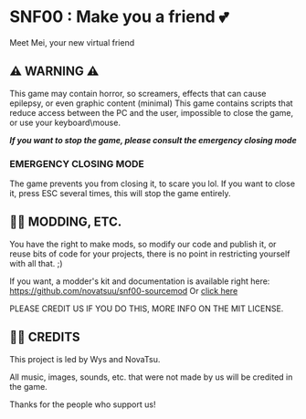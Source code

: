 # SNF00 : Make you a friend 💕
Meet Mei, your new virtual friend

## ⚠ WARNING ⚠
<div >
This game may contain horror, so screamers, effects that can cause epilepsy, or even graphic content (minimal)
This game contains scripts that reduce access between the PC and the user, impossible to close the game, or use your keyboard\mouse.

**_If you want to stop the game, please consult the emergency closing mode_**

### EMERGENCY CLOSING MODE
The game prevents you from closing it, to scare you lol.
If you want to close it, press ESC several times, this will stop the game entirely.
</div>

## 🕵️‍♂️ MODDING, ETC.
<div >
You have the right to make mods, so modify our code and publish it, or reuse bits of code for your projects, there is no point in restricting yourself with all that. ;)

If you want, a modder's kit and documentation is available right here: https://github.com/novatsuu/snf00-sourcemod
Or [click here](https://github.com/novatsuu/snf00)

PLEASE CREDIT US IF YOU DO THIS,
MORE INFO ON THE MIT LICENSE.
</div>

## 👨‍🍳 CREDITS
<div >
This project is led by Wys and NovaTsu.

All music, images, sounds, etc. that were not made by us will be credited in the game.

Thanks for the people who support us!
</div>
